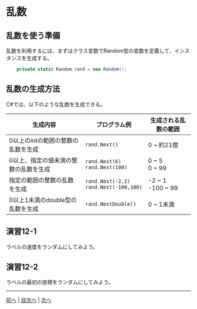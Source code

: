 # 乱数
## 乱数を使う準備
乱数を利用するには、まずはクラス変数でRandom型の変数を定義して、インスタンスを生成する。

```cs
    private static Random rand = new Random();
```

## 乱数の生成方法
C#では、以下のような乱数を生成できる。

|生成内容|プログラム例|生成される乱数の範囲|
|-------|-----------|------------------|
|0以上のintの範囲の整数の乱数を生成|`rand.Next()`| 0 ~ 約21億 |
|0以上、指定の値未満の整数の乱数を生成|`rand.Next(6)` <br> `rand.Next(100)`| 0 ~ 5 <br> 0 ~ 99 |
|指定の範囲の整数の乱数を生成|`rand.Next(-2,2)` <br> `rand.Next(-100,100)`| -2 ~ 1 <br> -100 ~ 99 |
|0以上1未満のdouble型の乱数を生成|`rand.NextDouble()`| 0 ~ 1未満 |

## 演習12-1
ラベルの速度をランダムにしてみよう。

## 演習12-2
ラベルの最初の座標をランダムにしてみよう。

---

[前へ](11.md) | [目次へ](README.md#%E7%9B%AE%E6%AC%A1) | [次へ](13.md)
